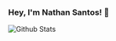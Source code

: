  

<!--
**NathanaelSantos/NathanaelSantos** is a ✨ _special_ ✨ repository because its `README.md` (this file) appears on your GitHub profile.

Here are some ideas to get you started:

- 🔭 I’m currently working on ...
- 🌱 I’m currently learning ...
- 👯 I’m looking to collaborate on ...
- 🤔 I’m looking for help with ...
- 💬 Ask me about ...
- 📫 How to reach me: ...
- 😄 Pronouns: ...
- ⚡ Fun fact: ...
-->

### Hey, I'm Nathan Santos! 👋

![Github Stats](https://github-readme-stats.vercel.app/api?username=NathanaelSantos&show_icons=true&theme=darck&title_color=FFFFFF&icon_color=FFFFFF&text_color=FFFFFF&bg_color=DEG,E066FF,D15FEE,B452CD,BF3EFF,B23AEE,9A32CD,A020F0)

